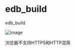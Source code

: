 # edb_build
edb_build


![image](https://user-images.githubusercontent.com/29866678/117113058-8b73a180-adbc-11eb-96c9-732606e4b92f.png)

浏览器不支持HTTPS和HTTP混用
